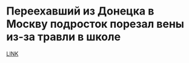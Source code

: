 # Переехавший из Донецка в Москву подросток порезал вены из-за травли в школе



[LINK](https://varlamov.ru/2117359.html)